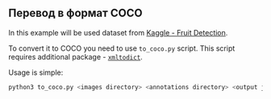## Перевод в формат COCO 
In this example will be used dataset from [Kaggle - Fruit Detection](https://www.kaggle.com/andrewmvd/fruit-detection).

To convert it to COCO you need to use `to_coco.py` script. This script requires additional package - [`xmltodict`](https://pypi.org/project/xmltodict/).


Usage is simple:

```bash
python3 to_coco.py <images directory> <annotations directory> <output json file>
```
